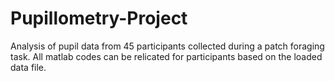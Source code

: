 # Pupillometry-Project
Analysis of pupil data from 45 participants collected during a patch foraging task.
All matlab codes can be relicated for participants based on the loaded data file.
